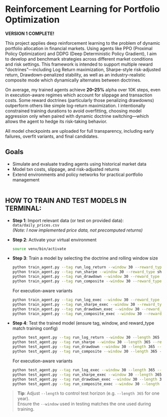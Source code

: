 # Reinforcement Learning for Portfolio Optimization 

**VERSION 1 COMPLETE!**

This project applies deep reinforcement learning to the problem of dynamic portfolio allocation in financial markets. Using agents like PPO (Proximal Policy Optimization) and DDPG (Deep Deterministic Policy Gradient), I aim to develop and benchmark strategies across different market conditions and risk settings. This framework is intended to support multiple reward "doctrines"—including Log Return maximization, Sharpe-style risk-adjusted return, Drawdown-penalized stability, as well as an industry-realistic composite mode which dynamically alternates between doctrines.

On average, my trained agents achieve **20–25%** alpha over 10K steps, even in execution-aware regimes which account for slippage and transaction costs. Some reward doctrines (particularly those penalizing drawdowns) outperform others like simple log-return maximization. I intentionally constrained training durations to avoid overfitting, choosing model aggression only when paired with dynamic doctrine switching—which allows the agent to hedge its risk-taking behavior.

All model checkpoints are uploaded for full transparency, including early failures, overfit variants, and final candidates. 


## Goals
- Simulate and evaluate trading agents using historical market data
- Model txn costs, slippage, and risk-adjusted returns
- Extend environments and policy networks for practical portfolio management<br><br>

## HOW TO TRAIN AND TEST MODELS IN TERMINAL:
- **Step 1**: Import relevant data (or test on provided data): `data/daily_prices.csv`  
  *(Note: I now implemented price data, not precomputed returns)*

- **Step 2**: Activate your virtual environment  
  ```bash
  source venv/bin/activate
  ```

- **Step 3**: Train a model by selecting the doctrine and rolling window size  
  ```bash
  python train_agent.py --tag run_log_return --window 30 --reward_type log
  python train_agent.py --tag run_sharpe --window 30 --reward_type sharpe
  python train_agent.py --tag run_drawdown --window 30 --reward_type drawdown
  python train_agent.py --tag run_composite --window 30 --reward_type composite
  ```

  For execution-aware variants

    ```bash
  python train_agent.py --tag run_log_exec --window 30 --reward_type log --execution_aware
  python train_agent.py --tag run_sharpe_exec --window 30 --reward_type sharpe --execution_aware
  python train_agent.py --tag run_drawdown_exec --window 30 --reward_type drawdown --execution_aware
  python train_agent.py --tag run_composite_exec --window 30 --reward_type composite --execution_aware
  ```

- **Step 4**: Test the trained model (ensure tag, window, and reward_type match training config)  
  ```bash
  python test_agent.py --tag run_log_return --window 30 --length 365 --reward_type log
  python test_agent.py --tag run_sharpe --window 30 --length 365 --reward_type sharpe
  python test_agent.py --tag run_drawdown --window 30 --length 365 --reward_type drawdown
  python test_agent.py --tag run_composite --window 30 --length 365 --reward_type composite
  ```
  For execution-aware variants

    ```bash
  python test_agent.py --tag run_log_exec --window 30 --length 365 --reward_type log --execution_aware
  python test_agent.py --tag run_sharpe_exec --window 30 --length 365 --reward_type sharpe --execution_aware
  python test_agent.py --tag run_drawdown_exec --window 30 --length 365 --reward_type drawdown --execution_aware
  python test_agent.py --tag run_composite_exec --window 30 --length 365 --reward_type composite --execution_aware
  ```

> **Tip**: Adjust `--length` to control test horizon (e.g. `--length 365` for one year).  
> Ensure the `--window` used in testing matches the one used during training.

